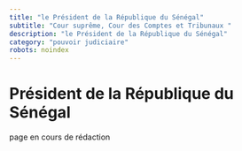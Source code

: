 ```yaml
---
title: "le Président de la République du Sénégal"
subtitle: "Cour suprême, Cour des Comptes et Tribunaux "
description: "le Président de la République du Sénégal"
category: "pouvoir judiciaire"
robots: noindex
---
```


# Président de la République du Sénégal

page en cours de rédaction
